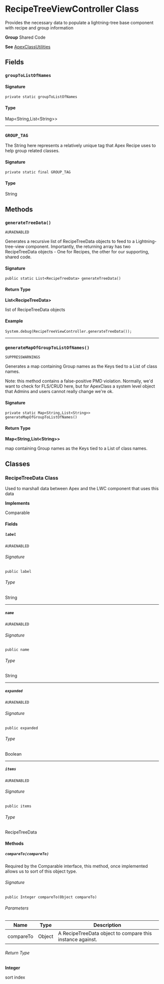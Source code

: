 # RecipeTreeViewController Class

Provides the necessary data to populate a lightning-tree base 
component with recipe and group information

**Group** Shared Code

**See** [ApexClassUtilities](ApexClassUtilities.md)

## Fields
### `groupToListOfNames`

#### Signature
```apex
private static groupToListOfNames
```

#### Type
Map&lt;String,List&lt;String&gt;&gt;

---

### `GROUP_TAG`

The String here represents a relatively unique tag that 
Apex Recipe uses to help group related classes.

#### Signature
```apex
private static final GROUP_TAG
```

#### Type
String

## Methods
### `generateTreeData()`

`AURAENABLED`

Generates a recursive list of RecipeTreeData objects 
to feed to a Lightning-tree-view component. Importantly, the returning 
array has two RecipeTreeData objects - One for Recipes, the other 
for our supporting, shared code.

#### Signature
```apex
public static List<RecipeTreeData> generateTreeData()
```

#### Return Type
**List&lt;RecipeTreeData&gt;**

list of RecipeTreeData objects

#### Example
```apex
System.debug(RecipeTreeViewController.generateTreeData());
```

---

### `generateMapOfGroupToListOfNames()`

`SUPPRESSWARNINGS`

Generates a map containing Group names as the Keys tied to 
a List of class names. 
 
Note: this method contains a false-positive PMD violation. 
Normally, we&#x27;d want to check for FLS/CRUD here, but for ApexClass 
a system level object that Admins and users cannot really change 
we&#x27;re ok.

#### Signature
```apex
private static Map<String,List<String>> generateMapOfGroupToListOfNames()
```

#### Return Type
**Map&lt;String,List&lt;String&gt;&gt;**

map containing Group names as the Keys tied to a List of class names.

## Classes
### RecipeTreeData Class

Used to marshall data between Apex and the LWC component 
that uses this data

**Implements**

Comparable

#### Fields
##### `label`

`AURAENABLED`

###### Signature
```apex
public label
```

###### Type
String

---

##### `name`

`AURAENABLED`

###### Signature
```apex
public name
```

###### Type
String

---

##### `expanded`

`AURAENABLED`

###### Signature
```apex
public expanded
```

###### Type
Boolean

---

##### `items`

`AURAENABLED`

###### Signature
```apex
public items
```

###### Type
RecipeTreeData

#### Methods
##### `compareTo(compareTo)`

Required by the Comparable interface, this method, 
once implemented allows us to sort of this object type.

###### Signature
```apex
public Integer compareTo(Object compareTo)
```

###### Parameters
| Name | Type | Description |
|------|------|-------------|
| compareTo | Object | A RecipeTreeData object to compare this instance against. |

###### Return Type
**Integer**

sort index